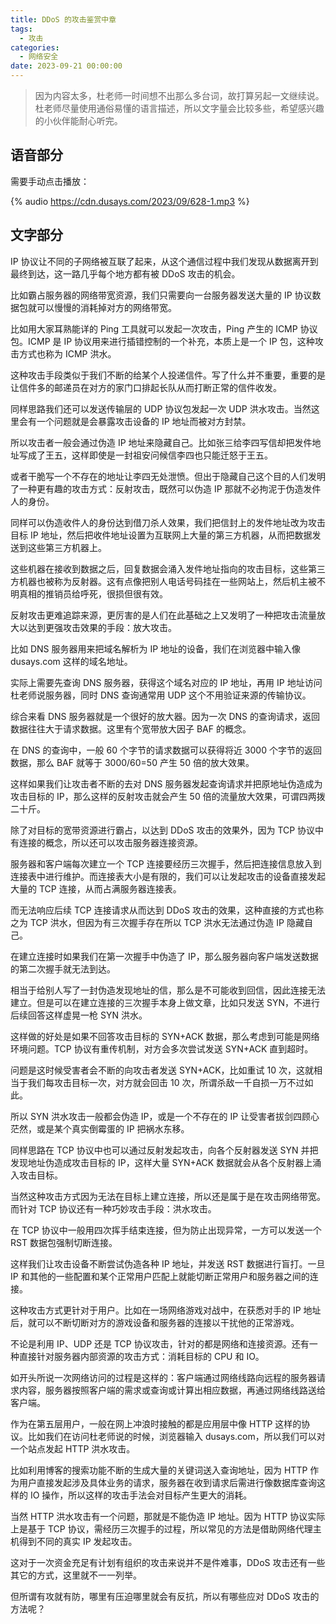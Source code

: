 ```yaml
---
title: DDoS 的攻击鉴赏中章
tags:
  - 攻击
categories:
  - 网络安全
date: 2023-09-21 00:00:00
---
```


> 因为内容太多，杜老师一时间想不出那么多台词，故打算另起一文继续说。杜老师尽量使用通俗易懂的语言描述，所以文字量会比较多些，希望感兴趣的小伙伴能耐心听完。

<!-- more -->

## 语音部分

需要手动点击播放：

{% audio https://cdn.dusays.com/2023/09/628-1.mp3 %}

## 文字部分

IP 协议让不同的子网络被互联了起来，从这个通信过程中我们发现从数据离开到最终到达，这一路几乎每个地方都有被 DDoS 攻击的机会。

比如霸占服务器的网络带宽资源，我们只需要向一台服务器发送大量的 IP 协议数据包就可以慢慢的消耗掉对方的网络带宽。

比如用大家耳熟能详的 Ping 工具就可以发起一次攻击，Ping 产生的 ICMP 协议包。ICMP 是 IP 协议用来进行插错控制的一个补充，本质上是一个 IP 包，这种攻击方式也称为 ICMP 洪水。

这种攻击手段类似于我们不断的给某个人投递信件。写了什么并不重要，重要的是让信件多的邮递员在对方的家门口排起长队从而打断正常的信件收发。

同样思路我们还可以发送传输层的 UDP 协议包发起一次 UDP 洪水攻击。当然这里会有一个问题就是会暴露攻击设备的 IP 地址而被对方封禁。

所以攻击者一般会通过伪造 IP 地址来隐藏自己。比如张三给李四写信却把发件地址写成了王五，这样即使是一封祖安问候信李四也只能迁怒于王五。

或者干脆写一个不存在的地址让李四无处泄愤。但出于隐藏自己这个目的人们发明了一种更有趣的攻击方式：反射攻击，既然可以伪造 IP 那就不必拘泥于伪造发件人的身份。

同样可以伪造收件人的身份达到借刀杀人效果，我们把信封上的发件地址改为攻击目标 IP 地址，然后把收件地址设置为互联网上大量的第三方机器，从而把数据发送到这些第三方机器上。

这些机器在接收到数据之后，回复数据会涌入发件地址指向的攻击目标，这些第三方机器也被称为反射器。这有点像把别人电话号码挂在一些网站上，然后机主被不明真相的推销员给呼死，很损但很有效。

反射攻击更难追踪来源，更厉害的是人们在此基础之上又发明了一种把攻击流量放大以达到更强攻击效果的手段：放大攻击。

比如 DNS 服务器用来把域名解析为 IP 地址的设备，我们在浏览器中输入像 dusays.com 这样的域名地址。

实际上需要先查询 DNS 服务器，获得这个域名对应的 IP 地址，再用 IP 地址访问杜老师说服务器，同时 DNS 查询通常用 UDP 这个不用验证来源的传输协议。

综合来看 DNS 服务器就是一个很好的放大器。因为一次 DNS 的查询请求，返回数据往往大于请求数据。这里有个宽带放大因子 BAF 的概念。

在 DNS 的查询中，一般 60 个字节的请求数据可以获得将近 3000 个字节的返回数据，那么 BAF 就等于 3000/60=50 产生 50 倍的放大效果。

这样如果我们让攻击者不断的去对 DNS 服务器发起查询请求并把原地址伪造成为攻击目标的 IP，那么这样的反射攻击就会产生 50 倍的流量放大效果，可谓四两拨二十斤。

除了对目标的宽带资源进行霸占，以达到 DDoS 攻击的效果外，因为 TCP 协议中有连接的概念，所以还可以攻击服务器连接资源。

服务器和客户端每次建立一个 TCP 连接要经历三次握手，然后把连接信息放入到连接表中进行维护。而连接表大小是有限的，我们可以让发起攻击的设备直接发起大量的 TCP 连接，从而占满服务器连接表。

而无法响应后续 TCP 连接请求从而达到 DDoS 攻击的效果，这种直接的方式也称之为 TCP 洪水，但因为有三次握手存在所以 TCP 洪水无法通过伪造 IP 隐藏自己。

在建立连接时如果我们在第一次握手中伪造了 IP，那么服务器向客户端发送数据的第二次握手就无法到达。

相当于给别人写了一封伪造发现地址的信，那么是不可能收到回信，因此连接无法建立。但是可以在建立连接的三次握手本身上做文章，比如只发送 SYN，不进行后续回答这样虚晃一枪 SYN 洪水。

这样做的好处是如果不回答攻击目标的 SYN+ACK 数据，那么考虑到可能是网络环境问题。TCP 协议有重传机制，对方会多次尝试发送 SYN+ACK 直到超时。

问题是这时候受害者会不断的向攻击者发送 SYN+ACK，比如重试 10 次，这就相当于我们每攻击目标一次，对方就会回击 10 次，所谓杀敌一千自损一万不过如此。

所以 SYN 洪水攻击一般都会伪造 IP，或是一个不存在的 IP 让受害者拔剑四顾心茫然，或是某个真实倒霉蛋的 IP 把祸水东移。

同样思路在 TCP 协议中也可以通过反射发起攻击，向各个反射器发送 SYN 并把发现地址伪造成攻击目标的 IP，这样大量 SYN+ACK 数据就会从各个反射器上涌入攻击目标。

当然这种攻击方式因为无法在目标上建立连接，所以还是属于是在攻击网络带宽。而针对 TCP 协议还有一种巧妙攻击手段：洪水攻击。

在 TCP 协议中一般用四次挥手结束连接，但为防止出现异常，一方可以发送一个 RST 数据包强制切断连接。

这样我们让攻击设备不断尝试伪造各种 IP 地址，并发送 RST 数据进行盲打。一旦 IP 和其他的一些配置和某个正常用户匹配上就能切断正常用户和服务器之间的连接。

这种攻击方式更针对于用户。比如在一场网络游戏对战中，在获悉对手的 IP 地址后，就可以不断切断对方的游戏设备和服务器的连接以干扰他的正常游戏。

不论是利用 IP、UDP 还是 TCP 协议攻击，针对的都是网络和连接资源。还有一种直接针对服务器内部资源的攻击方式：消耗目标的 CPU 和 IO。

如开头所说一次网络访问的过程是这样的：客户端通过网络线路向远程的服务器请求内容，服务器按照客户端的需求或查询或计算出相应数据，再通过网络线路送给客户端。

作为在第五层用户，一般在网上冲浪时接触的都是应用层中像 HTTP 这样的协议。比如我们在访问杜老师说的时候，浏览器输入 dusays.com，所以我们可以对一个站点发起 HTTP 洪水攻击。

比如利用博客的搜索功能不断的生成大量的关键词送入查询地址，因为 HTTP 作为用户直接发起涉及具体业务的请求，服务器在收到请求后需进行像数据库查询这样的 IO 操作，所以这样的攻击手法会对目标产生更大的消耗。

当然 HTTP 洪水攻击有一个问题，那就是不能伪造 IP 地址。因为 HTTP 协议实际上是基于 TCP 协议，需经历三次握手的过程，所以常见的方法是借助网络代理主机得到不同的真实 IP 发起攻击。

这对于一次资金充足有计划有组织的攻击来说并不是件难事，DDoS 攻击还有一些其它的方式，这里就不一一列举。

但所谓有攻就有防，哪里有压迫哪里就会有反抗，所以有哪些应对 DDoS 攻击的方法呢？